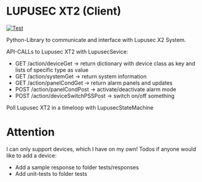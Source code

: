 # LUPUSEC XT2 (Client)

[![Test](https://github.com/ChrisKeck/lupuxt2py/actions/workflows/test.yml/badge.svg?branch=master)](https://github.com/ChrisKeck/lupuxt2py/actions/workflows/test.yml)

Python-Library to communicate and interface with Lupusec X2 System.

API-CALLs to Lupusec XT2 with LupusecSevice:

* GET /action/deviceGet -> return dictionary with device class as key and lists of specific type as value
* GET /action/systemGet -> return system information
* GET /action/panelCondGet -> return alarm panels and updates
* POST /action/panelCondPost -> activate/deactivate alarm mode
* POST /action/deviceSwitchPSSPost -> switch on/off something


Poll Lupusec XT2 in a timeloop with LupusecStateMachine

# Attention
I can only support devices, which I have on my own! Todos if anyone would like to add a device:

* Add a sample response to folder tests/responses
* Add unit-tests to folder tests 
